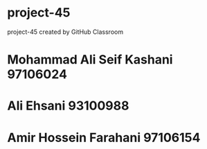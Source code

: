 ﻿# project-45
project-45 created by GitHub Classroom
# 
# Mohammad Ali Seif Kashani 97106024
# Ali Ehsani 93100988
# Amir Hossein Farahani 97106154
